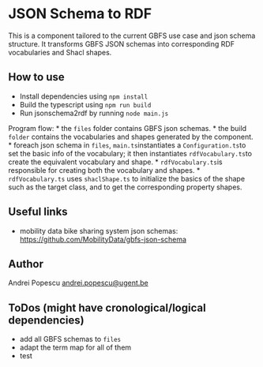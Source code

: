 # JSON Schema to RDF

This is a component tailored to the current GBFS use case and json schema structure.
It transforms GBFS JSON schemas into corresponding RDF vocabularies and Shacl shapes.

## How to use

 * Install dependencies using `npm install`
 * Build the typescript using `npm run build`
 * Run jsonschema2rdf by running `node main.js`


Program flow:
    * the `files` folder contains GBFS json schemas.
    * the build `folder` contains the vocabularies and shapes generated by the component.
    * foreach json schema in `files`, `main.ts`instantiates a `Configuration.ts`to set the basic info of the vocabulary; it then instantiates `rdfVocabulary.ts`to create the equivalent vocabulary and shape.
    * `rdfVocabulary.ts`is responsible for creating both the vocabulary and shapes.
    * `rdfVocabulary.ts` uses `shaclShape.ts` to initialize the basics of the shape such as the target class, and to get the corresponding property shapes.
 

## Useful links
 * mobility data bike sharing system json schemas: https://github.com/MobilityData/gbfs-json-schema

## Author
Andrei Popescu <andrei.popescu@ugent.be>

## ToDos (might have cronological/logical dependencies)

 * add all GBFS schemas to `files`
 * adapt the term map for all of them
 * test
 

